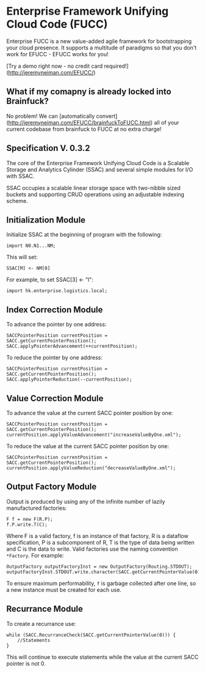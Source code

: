 Enterprise Framework Unifying Cloud Code (FUCC)
===============================================

Enterprise FUCC is a new value-added agile framework for bootstrapping your cloud presence.  It supports a multitude of paradigms so that you don't work for EFUCC - EFUCC works for you!

[Try a demo right now - no credit card required!] (http://jeremyneiman.com/EFUCC/)

What if my comapny is already locked into Brainfuck?
----------------------------------------------------

No problem!  We can [automatically convert] (http://jeremyneiman.com/EFUCC/brainfuckToFUCC.html) all of your current codebase from brainfuck to FUCC at no extra charge!

Specification V. 0.3.2
----------------------

The core of the Enterprise Framework Unifying Cloud Code is a Scalable Storage and Analytics Cylinder (SSAC) and several simple modules for I/O with SSAC.

SSAC occupies a scalable linear storage space with two-nibble sized buckets and supporting CRUD operations using an adjustable indexing scheme.

Initialization Module
---------------------

Initialize SSAC at the beginning of program with the following:

	import N0.N1...NM;
	
This will set:

	SSAC[M] <- NM[0]
	
For example, to set SSAC[3] <- "l":

	import hk.enterprise.logistics.local;
	

Index Correction Module
-----------------------

To advance the pointer by one address:

	SACCPointerPosition currentPosition = SACC.getCurrentPointerPosition();
	SACC.applyPointerAdvancement(++currentPosition);
	
To reduce the pointer by one address:

	SACCPointerPosition currentPosition = SACC.getCurrentPointerPosition();
	SACC.applyPointerReduction(--currentPosition);	
	
	
Value Correction Module
-----------------------

To advance the value at the current SACC pointer position by one:

	SACCPointerPosition currentPosition = SACC.getCurrentPointerPosition();
	currentPosition.applyValueAdvancement("increaseValueByOne.xml");
	
To reduce the value at the current SACC pointer position by one:

	SACCPointerPosition currentPosition = SACC.getCurrentPointerPosition();
	currentPosition.applyValueReduction("decreaseValueByOne.xml");	


Output Factory Module
---------------------

Output is produced by using any of the infinite number of lazily manufactured factories:

	F f = new F(R.P);
	f.P.write.T(C);

Where F is a valid factory, f is an instance of that factory, R is a dataflow specification, P is a subcomponent of R, T is the type of data being written and C is the data to write.  Valid factories use the naming convention `*Factory`. For example:

	OutputFactory outputFactoryInst = new OutputFactory(Routing.STDOUT);
	outputFactoryInst.STDOUT.write.character(SACC.getCurrentPointerValue(0));
	
To ensure maximum performability, `f` is garbage collected after one line, so a new instance must be created for each use.
	
	
Recurrance Module
-----------------

To create a recurrance use:

	while (SACC.RecurranceCheck(SACC.getCurrentPointerValue(0))) {
		//Statements
	}

This will continue to execute statements while the value at the current SACC pointer is not 0.
